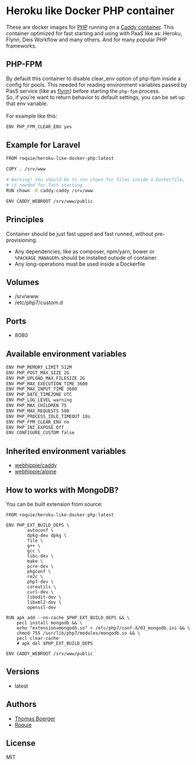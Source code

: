 # Heroku like Docker PHP container

These are docker images for [PHP](https://secure.php.net) running on a [Caddy container](https://registry.hub.docker.com/u/webhippie/caddy/).
This container optimized for fast starting and using with PaaS like as: Heroku, Flynn, Deis Workflow and many others. 
And for many popular PHP frameworks.

## PHP-FPM

By default this container to disable clear_env option of php-fpm inside a 
config for pools. This needed for reading environment variables passed 
by PasS service (like as [flynn](https://flynn.io)) before starting the `php-fpm` process.
<br>
So, if you're want to return behavior to default settings, you can be set up that env variable.
<br><br>
For example like this: <br>
```bash
ENV PHP_FPM_CLEAR_ENV yes
```

## Example for Laravel

```bash
FROM roquie/heroku-like-docker-php:latest

COPY . /srv/www

# Warning! You should be to run chown for files inside a Dockerfile, 
# it needed for fast starting.
RUN chown -R caddy:caddy /srv/www

ENV CADDY_WEBROOT /srv/www/public
```

## Principles

Container should be just fast upped and fast runned, without pre-provisioning. 

* Any dependencies, like as composer, npm/yarn, bower or `%PACKAGE_MANAGER%` should be installed outside of container.
* Any long-operations must be used inside a Dockerfile

## Volumes

* /srv/www
* /etc/php7/custom.d

## Ports

* 8080

## Available environment variables

```bash
ENV PHP_MEMORY_LIMIT 512M
ENV PHP_POST_MAX_SIZE 2G
ENV PHP_UPLOAD_MAX_FILESIZE 2G
ENV PHP_MAX_EXECUTION_TIME 3600
ENV PHP_MAX_INPUT_TIME 3600
ENV PHP_DATE_TIMEZONE UTC
ENV PHP_LOG_LEVEL warning
ENV PHP_MAX_CHILDREN 75
ENV PHP_MAX_REQUESTS 500
ENV PHP_PROCESS_IDLE_TIMEOUT 10s
ENV PHP_FPM_CLEAR_ENV no
ENV PHP_INI_EXPOSE Off
ENV CONFIGURE_CUSTOM false
```

## Inherited environment variables

* [webhippie/caddy](https://github.com/dockhippie/caddy#available-environment-variables)
* [webhippie/alpine](https://github.com/dockhippie/alpine#available-environment-variables)

## How to works with MongoDB?

You can be built extension from source:

```
FROM roquie/heroku-like-docker-php:latest

ENV PHP_EXT_BUILD_DEPS \
		autoconf \
		dpkg-dev dpkg \
		file \
		g++ \
		gcc \
		libc-dev \
		make \
		pcre-dev \
		pkgconf \
		re2c \
		php7-dev \
		coreutils \
		curl-dev \
		libedit-dev \
		libxml2-dev \
		openssl-dev

RUN apk add --no-cache $PHP_EXT_BUILD_DEPS && \
    pecl install mongodb && \
    echo "extension=mongodb.so" > /etc/php7/conf.d/03_mongodb.ini && \
    chmod 755 /usr/lib/php7/modules/mongodb.so && \
    pecl clear-cache
    # apk del $PHP_EXT_BUILD_DEPS

ENV CADDY_WEBROOT /srv/www/public
```

## Versions

* latest

## Authors

* [Thomas Boerger](https://github.com/tboerger)
* [Roquie](https://github.com/roquie)

## License

MIT
